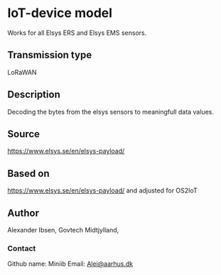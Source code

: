 # IoT-device model
Works for all Elsys ERS and Elsys EMS sensors.

## Transmission type
LoRaWAN

## Description
Decoding the bytes from the elsys sensors to meaningfull data values.

## Source
https://www.elsys.se/en/elsys-payload/

## Based on
https://www.elsys.se/en/elsys-payload/ and adjusted for OS2IoT

## Author
Alexander Ibsen, Govtech Midtjylland,

### Contact
Github name: Miniib
Email: Alei@aarhus.dk
